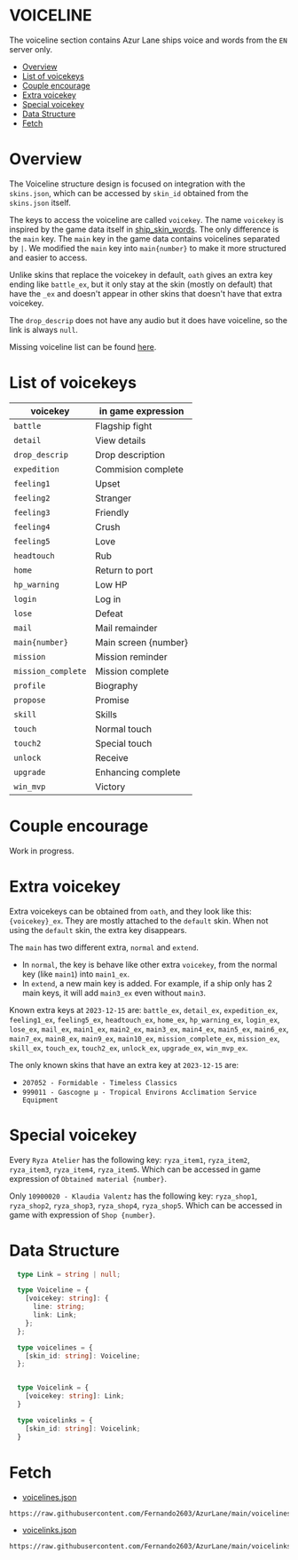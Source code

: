 # VOICELINE

The voiceline section contains Azur Lane ships voice and words from the `EN` server only.

- [Overview](#overview)
- [List of voicekeys](#list-of-voicekeys)
- [Couple encourage](#couple-encourage)
- [Extra voicekey](#extra-voicekey)
- [Special voicekey](#special-voicekey)
- [Data Structure](#data-structure)
- [Fetch](#fetch)


# Overview

The Voiceline structure design is focused on integration with the `skins.json`, which can be accessed by `skin_id` obtained from the `skins.json` itself. 

The keys to access the voiceline are called `voicekey`. The name `voicekey` is inspired by the game data itself in [ship_skin_words](https://raw.githubusercontent.com/AzurLaneTools/AzurLaneData/main/EN/sharecfgdata/ship_skin_words.json). The only difference is the `main` key. The `main` key in the game data contains voicelines separated by `|`. We modified the `main` key into `main{number}` to make it more structured and easier to access.

Unlike skins that replace the voicekey in default, `oath` gives an extra key ending like `battle_ex`, but it only stay at the skin (mostly on default) that have the `_ex` and doesn't appear in other skins that doesn't have that extra voicekey.

The `drop_descrip` does not have any audio but it does have voiceline, so the link is always `null`.

Missing voiceline list can be found [here](https://github.com/Fernando2603/AzurLane/blob/main/docs/MISSING_VOICELINE.md).


# List of voicekeys
| voicekey           | in game expression   |
|--------------------|----------------------|
| `battle`           | Flagship fight       |
| `detail`           | View details         |
| `drop_descrip`     | Drop description     |
| `expedition`       | Commision complete   |
| `feeling1`         | Upset                |
| `feeling2`         | Stranger             |
| `feeling3`         | Friendly             |
| `feeling4`         | Crush                |
| `feeling5`         | Love                 |
| `headtouch`        | Rub                  |
| `home`             | Return to port       |
| `hp_warning`       | Low HP               |
| `login`            | Log in               |
| `lose`             | Defeat               |
| `mail`             | Mail remainder       |
| `main{number}`     | Main screen {number} |
| `mission`          | Mission reminder     |
| `mission_complete` | Mission complete     |
| `profile`          | Biography            |
| `propose`          | Promise              |
| `skill`            | Skills               |
| `touch`            | Normal touch         |
| `touch2`           | Special touch        |
| `unlock`           | Receive              |
| `upgrade`          | Enhancing complete   |
| `win_mvp`          | Victory              |


# Couple encourage
Work in progress.


# Extra voicekey
Extra voicekeys can be obtained from `oath`, and they look like this: `{voicekey}_ex`. They are mostly attached to the `default` skin. When not using the `default` skin, the extra key disappears.

The `main` has two different extra, `normal` and `extend`.
- In `normal`, the key is behave like other extra `voicekey`, from the normal key (like `main1`) into `main1_ex`.
- In `extend`, a new main key is added. For example, if a ship only has 2 main keys, it will add `main3_ex` even without `main3`.

Known extra keys at `2023-12-15` are:
`battle_ex`, `detail_ex`, `expedition_ex`, `feeling1_ex`, `feeling5_ex`, `headtouch_ex`, `home_ex`, `hp_warning_ex`, `login_ex`, `lose_ex`, `mail_ex`, `main1_ex`, `main2_ex`, `main3_ex`, `main4_ex`, `main5_ex`, `main6_ex`, `main7_ex`, `main8_ex`, `main9_ex`, `main10_ex`, `mission_complete_ex`, `mission_ex`, `skill_ex`, `touch_ex`, `touch2_ex`, `unlock_ex`, `upgrade_ex`, `win_mvp_ex`.

The only known skins that have an extra key at `2023-12-15` are:
- `207052 - Formidable - Timeless Classics`
- `999011 - Gascogne μ - Tropical Environs Acclimation Service Equipment`


# Special voicekey
Every `Ryza Atelier` has the following key: `ryza_item1`, `ryza_item2`, `ryza_item3`, `ryza_item4`, `ryza_item5`. Which can be accessed in game expression of `Obtained material {number}`.


Only `10900020 - Klaudia Valentz` has the following key: `ryza_shop1`, `ryza_shop2`, `ryza_shop3`, `ryza_shop4`, `ryza_shop5`. Which can be accessed in game with expression of `Shop {number}`.


# Data Structure
```Typescript
  type Link = string | null;

  type Voiceline = {
    [voicekey: string]: {
      line: string;
      link: Link;
    };
  };

  type voicelines = {
    [skin_id: string]: Voiceline;
  };


  type Voicelink = {
    [voicekey: string]: Link;
  }

  type voicelinks = {
    [skin_id: string]: Voicelink;
  }
```

# Fetch
- [voicelines.json](https://raw.githubusercontent.com/Fernando2603/AzurLane/main/voicelines.json)
```
https://raw.githubusercontent.com/Fernando2603/AzurLane/main/voicelines.json
```

- [voicelinks.json](https://raw.githubusercontent.com/Fernando2603/AzurLane/main/voicelinks.json)
```
https://raw.githubusercontent.com/Fernando2603/AzurLane/main/voicelinks.json
```
